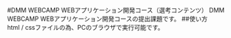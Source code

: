 #DMM WEBCAMP WEBアプリケーション開発コース（選考コンテンツ）
DMM WEBCAMP WEBアプリケーション開発コースの提出課題です。
##使い方　
html / cssファイルの為、PCのブラウザで実行可能です。
